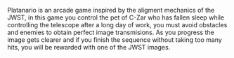 Platanario is an arcade game inspired by the aligment mechanics of the JWST, in this game you control the pet of C-Zar who has fallen sleep while controlling the telescope after a long day of work, you must avoid obstacles and enemies to obtain perfect image transmisions. As you progress the image gets clearer and if you finish the sequence without taking too many hits, you will be rewarded with one of the JWST images.
